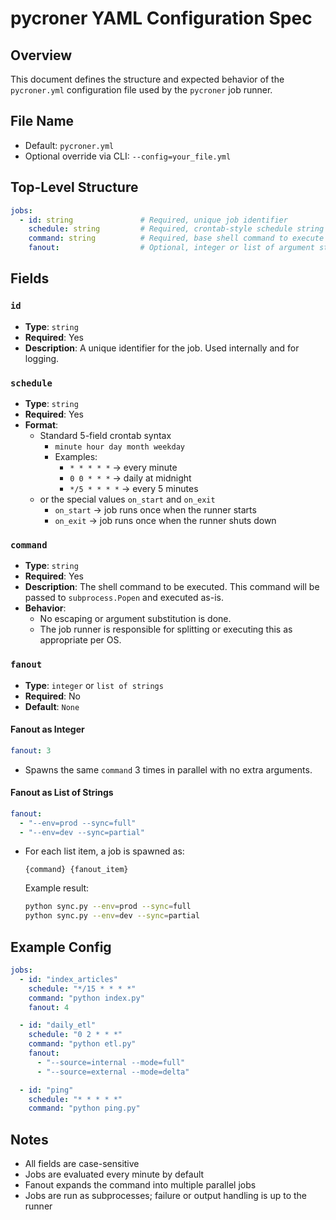 # pycroner YAML Configuration Spec

## Overview
This document defines the structure and expected behavior of the `pycroner.yml` configuration file used by the `pycroner` job runner.

## File Name
- Default: `pycroner.yml`
- Optional override via CLI: `--config=your_file.yml`

## Top-Level Structure
```yaml
jobs:
  - id: string               # Required, unique job identifier
    schedule: string         # Required, crontab-style schedule string
    command: string          # Required, base shell command to execute
    fanout:                  # Optional, integer or list of argument strings
```

## Fields

### `id`
- **Type**: `string`
- **Required**: Yes
- **Description**: A unique identifier for the job. Used internally and for logging.

### `schedule`
- **Type**: `string`
- **Required**: Yes
- **Format**:
  - Standard 5-field crontab syntax
    - `minute hour day month weekday`
    - Examples:
      - `* * * * *` → every minute
      - `0 0 * * *` → daily at midnight
      - `*/5 * * * *` → every 5 minutes
  - or the special values `on_start` and `on_exit`
    - `on_start` → job runs once when the runner starts
    - `on_exit` → job runs once when the runner shuts down


### `command`
- **Type**: `string`
- **Required**: Yes
- **Description**: The shell command to be executed. This command will be passed to `subprocess.Popen` and executed as-is.
- **Behavior**:
  - No escaping or argument substitution is done.
  - The job runner is responsible for splitting or executing this as appropriate per OS.

### `fanout`
- **Type**: `integer` or `list of strings`
- **Required**: No
- **Default**: `None`

#### Fanout as Integer
```yaml
fanout: 3
```
- Spawns the same `command` 3 times in parallel with no extra arguments.

#### Fanout as List of Strings
```yaml
fanout:
  - "--env=prod --sync=full"
  - "--env=dev --sync=partial"
```
- For each list item, a job is spawned as:
  ```
  {command} {fanout_item}
  ```
  Example result:
  ```bash
  python sync.py --env=prod --sync=full
  python sync.py --env=dev --sync=partial
  ```

## Example Config
```yaml
jobs:
  - id: "index_articles"
    schedule: "*/15 * * * *"
    command: "python index.py"
    fanout: 4

  - id: "daily_etl"
    schedule: "0 2 * * *"
    command: "python etl.py"
    fanout:
      - "--source=internal --mode=full"
      - "--source=external --mode=delta"

  - id: "ping"
    schedule: "* * * * *"
    command: "python ping.py"
```

## Notes
- All fields are case-sensitive
- Jobs are evaluated every minute by default
- Fanout expands the command into multiple parallel jobs
- Jobs are run as subprocesses; failure or output handling is up to the runner

